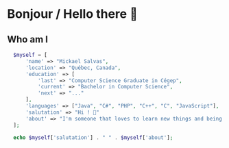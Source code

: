 # Bonjour / Hello there 👋
## Who am I
```php
  $myself = [
      'name' => "Mickael Salvas",
      'location' => "Québec, Canada",
      'education' => [
          'last' => "Computer Science Graduate in Cégep",
          'current' => "Bachelor in Computer Science",
          'next' => "..."
      ],
      'languages' => ["Java", "C#", "PHP", "C++", "C", "JavaScript"],
      'salutation' => "Hi ! 👋"
      'about' => "I'm someone that loves to learn new things and being challenged ! 😄"
  ];
  
  echo $myself['salutation'] . " " . $myself['about'];
```

<!--
**Salvas21/Salvas21** is a ✨ _special_ ✨ repository because its `README.md` (this file) appears on your GitHub profile.
-->
